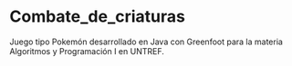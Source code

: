 # Combate_de_criaturas
Juego tipo Pokemón desarrollado en Java con Greenfoot para la materia Algoritmos y Programación I en UNTREF.
